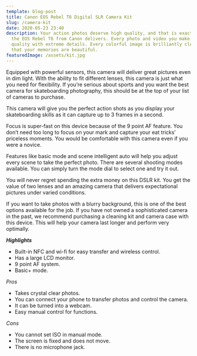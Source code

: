 ```yaml
---
template: blog-post
title: Canon EOS Rebel T6 Digital SLR Camera Kit
slug: /camera-kit
date: 2020-05-23 23:40
description: Your action photos deserve high quality, and that is exactly what
  the EOS Rebel T6 from Canon delivers. Every photo and video you make is high
  quality with extreme details. Every colorful image is brilliantly clear so
  that your memories are beautiful.
featuredImage: /assets/kit.jpg
---
```

<!--StartFragment-->

Equipped with powerful sensors, this camera will deliver great pictures even in dim light. With the ability to fit different lenses, this camera is just what you need for flexibility. If you’re serious about sports and you want the best camera for skateboarding photography, this should be at the top of your list of cameras to purchase.

This camera will give you the perfect action shots as you display your skateboarding skills as it can capture up to 3 frames in a second.

Focus is super-fast on this device because of the 9 point AF feature. You don’t need too long to focus on your mark and capture your eat tricks’ priceless moments. You would be comfortable with this camera even if you were a novice.

Features like basic mode and scene intelligent auto will help you adjust every scene to take the perfect photo. There are several shooting modes available. You can simply turn the mode dial to select one and try it out.

You will never regret spending the extra money on this DSLR kit. You get the value of two lenses and an amazing camera that delivers expectational pictures under varied conditions.

If you want to take photos with a blurry background, this is one of the best options available for the job. If you have not owned a sophisticated camera in the past, we recommend purchasing a cleaning kit and camera case with this device. This will help your camera last longer and perform very optimally.

***Highlights***

* Built-in NFC and wi-fi for easy transfer and wireless control.
* Has a large LCD monitor.
* 9 point AF system.
* Basic+ mode.

*Pros*

* Takes crystal clear photos.
* You can connect your phone to transfer photos and control the camera.
* It can be turned into a webcam.
* Easy manual control for functions.

*Cons*

* You cannot set ISO in manual mode.
* The screen is fixed and does not move.
* There is no microphone jack.

<!--EndFragment-->